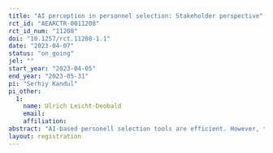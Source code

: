 ```yaml
---
title: "AI perception in personnel selection: Stakeholder perspective"
rct_id: "AEARCTR-0011208"
rct_id_num: "11208"
doi: "10.1257/rct.11208-1.1"
date: "2023-04-07"
status: "on_going"
jel: ""
start_year: "2023-04-05"
end_year: "2023-05-31"
pi: "Serhiy Kandul"
pi_other:
  1:
    name: Ulrich Leicht-Deobald
    email: 
    affiliation: 
abstract: "AI-based personell selection tools are efficient. However, they can generate disparities in selection rates across groups of applicants and therefore violate fairness requirements. In this project we investigate how people perceive this efficiency-fairnes tradeoffs. After having observed people's general fairness evaluation and pferences over efficient and fair algorithms, in this study we are interested in how the stakeholder perspective affects the AI perceptions in HR context. For this purpose, we compare the tradeoff perceptions by the UK managers and students in the role of job applicants. Based on the prominent fairness theory in organizational justice, we expect that managers prefer more efficient algorithms, while students favour les efficient algorithms with lower disparity rates."
layout: registration
---
```


